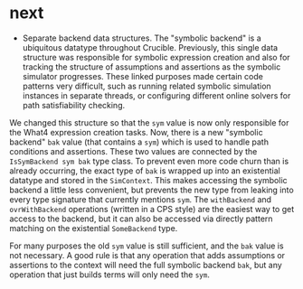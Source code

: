 # next

* Separate backend data structures.  The "symbolic backend" is a
ubiquitous datatype throughout Crucible. Previously, this single
data structure was responsible for symbolic expression creation
and also for tracking the structure of assumptions and assertions
as the symbolic simulator progresses. These linked purposes made
certain code patterns very difficult, such as running related symbolic
simulation instances in separate threads, or configuring different
online solvers for path satisfiability checking.

We changed this structure so that the `sym` value is now only
responsible for the What4 expression creation tasks.  Now, there is a
new "symbolic backend" `bak` value (that contains a `sym`) which is
used to handle path conditions and assertions.  These two values are
connected by the `IsSymBackend sym bak` type class.  To prevent even
more code churn than is already occurring, the exact type of `bak` is
wrapped up into an existential datatype and stored in the
`SimContext`. This makes accessing the symbolic backend a little less
convenient, but prevents the new type from leaking into every type
signature that currently mentions `sym`.  The `withBackend`
and `ovrWithBackend` operations (written in a CPS style) are the
easiest way to get access to the backend, but it can also be accessed
via directly pattern matching on the existential `SomeBackend` type.

For many purposes the old `sym` value is still sufficient, and the
`bak` value is not necessary. A good rule is that any operation
that adds assumptions or assertions to the context will need
the full symbolic backend `bak`, but any operation that just
builds terms will only need the `sym`.
